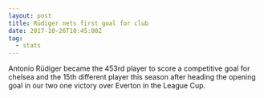 ```yaml
---  
layout: post
title: Rüdiger nets first goal for club
date: 2017-10-26T10:45:00Z
tag:
  - stats
---
```


Antonio Rüdiger became the 453rd player to score a competitive goal for chelsea and the 15th different player this season after heading the opening goal in our two one victory over Everton in the League Cup.